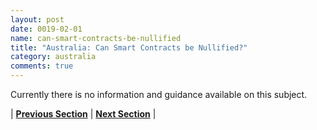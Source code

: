 ```yaml
---
layout: post
date: 0019-02-01
name: can-smart-contracts-be-nullified
title: "Australia: Can Smart Contracts be Nullified?"
category: australia
comments: true
---
```


Currently there is no information and guidance available on this subject.



| **[Previous Section](https://neo-project.github.io/global-blockchain-compliance-hub//australia/australia-dispute-resolution.html)** | **[Next Section]( https://neo-project.github.io/global-blockchain-compliance-hub//australia/australia-suggested-readings.html)** |
